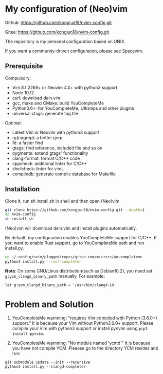 # My configuration of (Neo)vim
Github: https://github.com/kongjun18/nvim-config.git

Gitee: https://github.com/kongjun18/nvim-config.git

The repository is my personal configuration based on UNIX.

If you want a community-driven configuration, please see [Spacevim](https://github.com/SpaceVim/SpaceVim).

## Prerequisite
Compulsory:
- Vim 8.1.2269+ or Neovim 4.0+ with python3 support
- Node 10.12
- curl:                download dein.vim
- gcc, make and CMake: build YouCompleteMe
- Python3.6+:          for YouCompleteMe, Ultisnips and other plugins
- universal ctags:     generate tag file

Optimal:
- Latest Vim or Neovim with python3 support
- rg(ripgrep):  a better grep
- fd:           a faster find
- gtags:        find reference, included file and so on
- pygments:     extend gtags' functionality
- clang-format: format C/C++ code
- cppcheck:     additional linter for C/C++
- shellcheck:   linter for vimL
- compiledb:    generate compile database for Makefile

## Installation
Clone it, run sh install.sh in shell and then open (Neo)vim.
```sh
git clone https://github.com/kongjun18/nvim-config.git --depth=1
cd nvim-config
sh install.sh
```
(Neo)vim will download dein.vim and install plugins automatically.

By default, my configuration enables YouCompleteMe support for C/C++. If you want to enable Rust support, go to YouCompleteMe path and run install.py.
```sh
cd ~/.config/nvim/plugged/repos/gitee.com/mirrors/youcompleteme
python3 install.py --rust-completer
```
**Note**: On some GNU/Linux distribution(such as Debian10.2), you need set `g:ycm_clangd_binary_path` manually. For example:
```vim
let g:ycm_clangd_binary_path = '/usr/bin/clangd-10'
```
# Problem and Solution
1. YouCompleteMe warnning: "requires Vim compiled with Python (3.6.0+) support."
It is because your Vim without Python3.6.0+ support. 
Please compile your Vim with python3 support or install pynvim using `pip3 install pynvim`.

2. YouCompleteMe warnning: "No module named 'ycmd'"
It is because you have not compile YCM.
Pleease go to the directory YCM resides and run:
```
git submodule update --init --recursive
python3 install.py --clangd-completer
```
